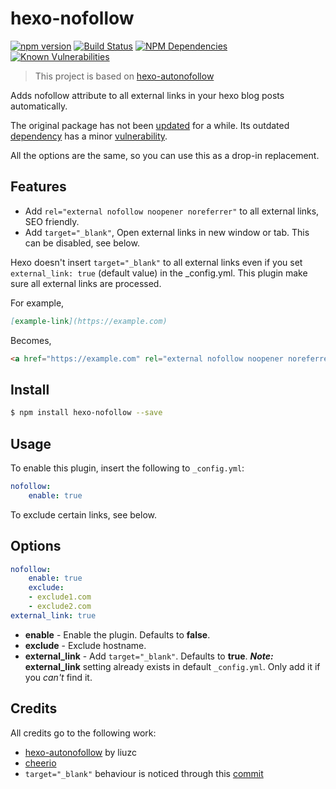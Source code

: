 # hexo-nofollow

[![npm version](https://badge.fury.io/js/hexo-nofollow.svg)](https://www.npmjs.com/package/hexo-nofollow)
[![Build Status](https://travis-ci.com/weyusi/hexo-nofollow.svg?branch=master)](https://travis-ci.com/weyusi/hexo-nofollow)
[![NPM Dependencies](https://david-dm.org/weyusi/hexo-nofollow.svg)](https://david-dm.org/weyusi/hexo-nofollow)
[![Known Vulnerabilities](https://snyk.io/test/npm/hexo-nofollow/badge.svg)](https://snyk.io/test/npm/hexo-nofollow)

> This project is based on [hexo-autonofollow](https://github.com/liuzc/hexo-autonofollow)

Adds nofollow attribute to all external links in your hexo blog posts automatically.

The original package has not been [updated](https://www.npmjs.com/package/hexo-autonofollow) for a while. Its outdated [dependency](https://www.npmjs.com/package/cheerio) has a minor [vulnerability](https://snyk.io/test/npm/hexo-autonofollow).

All the options are the same, so you can use this as a drop-in replacement.

## Features
* Add `rel="external nofollow noopener noreferrer"` to all external links, SEO friendly.
* Add `target="_blank"`, Open external links in new window or tab. This can be disabled, see below.

Hexo doesn't insert `target="_blank"` to all external links even if you set `external_link: true` (default value) in the _config.yml.
This plugin make sure all external links are processed.

For example,
```markdown
[example-link](https://example.com)
```
Becomes,
```html
<a href="https://example.com" rel="external nofollow noopener noreferrer" target="_blank">example-link</a>
```

## Install
``` bash
$ npm install hexo-nofollow --save
```

## Usage
To enable this plugin, insert the following to `_config.yml`:
``` yaml
nofollow:
	enable: true
```
To exclude certain links, see below.

## Options
```yaml
nofollow:
	enable: true
	exclude:
    - exclude1.com
    - exclude2.com
external_link: true
```

- **enable** - Enable the plugin. Defaults to **false**.
- **exclude** - Exclude hostname.
- **external_link** - Add `target="_blank"`. Defaults to **true**.
***Note:*** **external_link** setting already exists in default `_config.yml`. Only add it if you *can't* find it.

## Credits
All credits go to the following work:
- [hexo-autonofollow](https://github.com/weyusi/hexo-nofollow) by liuzc
- [cheerio](https://github.com/cheeriojs/cheerio)
- `target="_blank"` behaviour is noticed through this [commit](https://github.com/SukkaW/hexo-filter-nofollow/commit/6c5f49fb551237b42413c158b9294d58c4c8b221)
